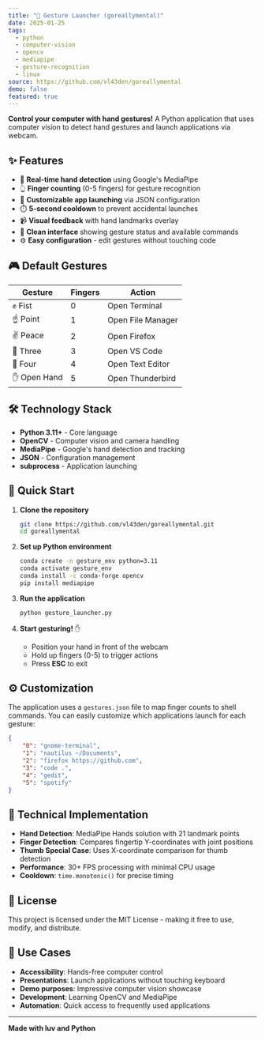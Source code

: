 ```yaml
---
title: "🤚 Gesture Launcher (goreallymental)"
date: 2025-01-25
tags:
  - python
  - computer-vision
  - opencv
  - mediapipe
  - gesture-recognition
  - linux
source: https://github.com/vl43den/goreallymental
demo: false
featured: true
---
```


**Control your computer with hand gestures!** A Python application that uses computer vision to detect hand gestures and launch applications via webcam.

## ✨ Features

- 🎯 **Real-time hand detection** using Google's MediaPipe
- 👆 **Finger counting** (0-5 fingers) for gesture recognition
- 🚀 **Customizable app launching** via JSON configuration
- ⏱️ **5-second cooldown** to prevent accidental launches
- 📹 **Visual feedback** with hand landmarks overlay
- 🎨 **Clean interface** showing gesture status and available commands
- ⚙️ **Easy configuration** - edit gestures without touching code

## 🎮 Default Gestures

| Gesture | Fingers | Action |
|---------|---------|--------|
| ✊ Fist | 0 | Open Terminal |
| ☝️ Point | 1 | Open File Manager |
| ✌️ Peace | 2 | Open Firefox |
| 🤟 Three | 3 | Open VS Code |
| 🖖 Four | 4 | Open Text Editor |
| ✋ Open Hand | 5 | Open Thunderbird |

## 🛠️ Technology Stack

- **Python 3.11+** - Core language
- **OpenCV** - Computer vision and camera handling
- **MediaPipe** - Google's hand detection and tracking
- **JSON** - Configuration management
- **subprocess** - Application launching

## 🚀 Quick Start

1. **Clone the repository**
   ```bash
   git clone https://github.com/vl43den/goreallymental.git
   cd goreallymental
   ```

2. **Set up Python environment**
   ```bash
   conda create -n gesture_env python=3.11
   conda activate gesture_env
   conda install -c conda-forge opencv
   pip install mediapipe
   ```

3. **Run the application**
   ```bash
   python gesture_launcher.py
   ```

4. **Start gesturing!** ✋
   - Position your hand in front of the webcam
   - Hold up fingers (0-5) to trigger actions
   - Press **ESC** to exit

## ⚙️ Customization

The application uses a `gestures.json` file to map finger counts to shell commands. You can easily customize which applications launch for each gesture:

```json
{
    "0": "gnome-terminal",
    "1": "nautilus ~/Documents",
    "2": "firefox https://github.com",
    "3": "code .",
    "4": "gedit",
    "5": "spotify"
}
```

## 🔧 Technical Implementation

- **Hand Detection**: MediaPipe Hands solution with 21 landmark points
- **Finger Detection**: Compares fingertip Y-coordinates with joint positions
- **Thumb Special Case**: Uses X-coordinate comparison for thumb detection
- **Performance**: 30+ FPS processing with minimal CPU usage
- **Cooldown**: `time.monotonic()` for precise timing

## 📄 License

This project is licensed under the MIT License - making it free to use, modify, and distribute.

## 🎯 Use Cases

- **Accessibility**: Hands-free computer control
- **Presentations**: Launch applications without touching keyboard
- **Demo purposes**: Impressive computer vision showcase
- **Development**: Learning OpenCV and MediaPipe
- **Automation**: Quick access to frequently used applications

---

**Made with luv and Python**
